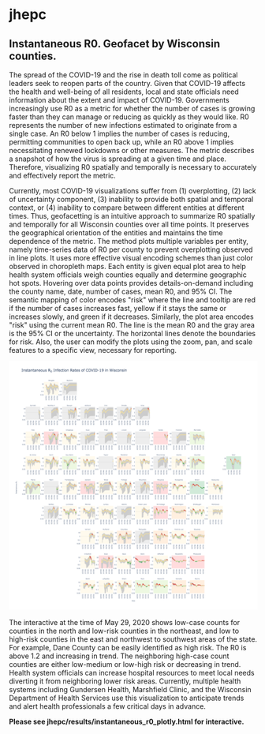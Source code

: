 # jhepc

## Instantaneous R0. Geofacet by Wisconsin counties.

The spread of the COVID-19 and the rise in death toll come as political leaders seek to reopen parts of the country. Given that COVID-19 affects the health and well-being of all residents, local and state officials need information about the extent and impact of COVID-19. Governments increasingly use R0 as a metric for whether the number of cases is growing faster than they can manage or reducing as quickly as they would like. R0 represents the number of new infections estimated to originate from a single case. An R0 below 1 implies the number of cases is reducing, permitting communities to open back up, while an R0 above 1 implies necessitating renewed lockdowns or other measures. The metric describes a snapshot of how the virus is spreading at a given time and place. Therefore, visualizing R0 spatially and temporally is necessary to accurately and effectively report the metric.

Currently, most COVID-19 visualizations suffer from (1) overplotting, (2) lack of uncertainty component, (3) inability to provide both spatial and temporal context, or (4) inability to compare between different entities at different times. Thus, geofacetting is an intuitive approach to summarize R0 spatially and temporally for all Wisconsin counties over all time points. It preserves the geographical orientation of the entities and maintains the time dependence of the metric. The method plots multiple variables per entity, namely time-series data of R0 per county to prevent overplotting observed in line plots. It uses more effective visual encoding schemes than just color observed in choropleth maps. Each entity is given equal plot area to help health system officials weigh counties equally and determine geographic hot spots. Hovering over data points provides details-on-demand including the county name, date, number of cases, mean R0, and 95% CI. The semantic mapping of color encodes "risk" where the line and tooltip are red if the number of cases increases fast, yellow if it stays the same or increases slowly, and green if it decreases. Similarly, the plot area encodes "risk" using the current mean R0. The line is the mean R0 and the gray area is the 95% CI or the uncertainty. The horizontal lines denote the boundaries for risk. Also, the user can modify the plots using the zoom, pan, and scale features to a specific view, necessary for reporting.

![](https://github.com/aravamu2/jhepc/blob/master/results/instantaneous_r0_plotly.png)

The interactive at the time of May 29, 2020 shows low-case counts for counties in the north and low-risk counties in the northeast, and low to high-risk counties in the east and northwest to southwest areas of the state. For example, Dane County can be easily identified as high risk. The R0 is above 1.2 and increasing in trend. The neighboring high-case count counties are either low-medium or low-high risk or decreasing in trend. Health system officials can increase hospital resources to meet local needs diverting it from neighboring lower risk areas. Currently, multiple health systems including Gundersen Health, Marshfield Clinic, and the Wisconsin Department of Health Services use this visualization to anticipate trends and alert health professionals a few critical days in advance.

**Please see jhepc/results/instantaneous_r0_plotly.html for interactive.**
